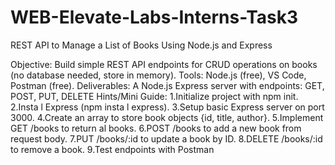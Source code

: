 # WEB-Elevate-Labs-Interns-Task3
 REST API to Manage a List of Books Using Node.js and Express

Objective: Build simple REST API endpoints for CRUD operations on books (no database
 needed, store in memory).
 Tools: Node.js (free), VS Code, Postman (free).
 Deliverables:  A Node.js Express server with endpoints: GET, POST, PUT, DELETE
 Hints/Mini Guide:
 1.Initialize project with npm init.
 2.Insta l Express (npm insta l express).
 3.Setup basic Express server on port 3000.
 4.Create an array to store book objects {id, title, author}.
 5.Implement GET /books to return al books.
 6.POST /books to add a new book from request body.
 7.PUT /books/:id to update a book by ID.
 8.DELETE /books/:id to remove a book.
 9.Test endpoints with Postman
